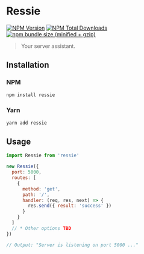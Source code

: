 # Ressie

[![NPM Version][npm-image]][npm-url] [![NPM Total Downloads][npm-downloads]][npm-url] [![npm bundle size (minified + gzip)][size-image]][npm-url]

> Your server assistant.

## Installation

### NPM

```sh
npm install ressie
```

### Yarn

```sh
yarn add ressie
```

## Usage

```js
import Ressie from 'ressie'

new Ressie({
  port: 5000,
  routes: [
    {
      method: 'get',
      path: '/',
      handler: (req, res, next) => {
        res.send({ result: 'success' })
      }
    }
  ]
  // * Other options TBD
})

// Output: "Server is listening on port 5000 ..."
```

[npm-image]: https://img.shields.io/npm/v/ressie.svg
[npm-downloads]: https://img.shields.io/npm/dt/ressie.svg
[npm-url]: https://www.npmjs.com/package/ressie
[size-image]: https://img.shields.io/bundlephobia/minzip/ressie.svg
